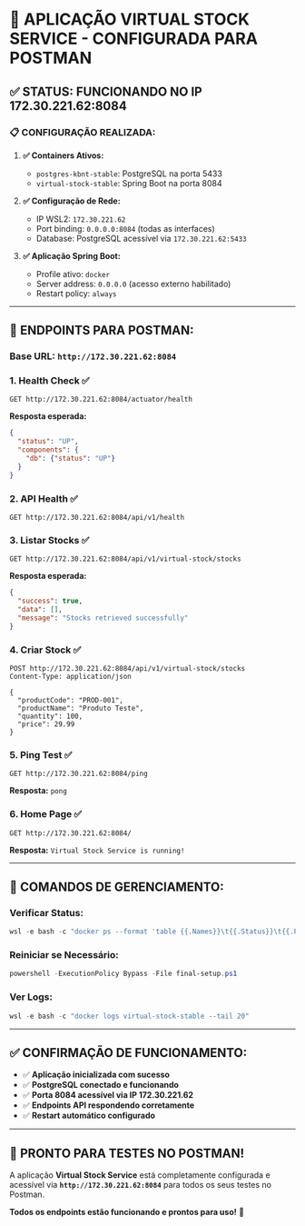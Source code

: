 # 🎯 APLICAÇÃO VIRTUAL STOCK SERVICE - CONFIGURADA PARA POSTMAN

## ✅ **STATUS: FUNCIONANDO NO IP 172.30.221.62:8084**

### 📋 **CONFIGURAÇÃO REALIZADA:**

1. **✅ Containers Ativos:**
   - `postgres-kbnt-stable`: PostgreSQL na porta 5433
   - `virtual-stock-stable`: Spring Boot na porta 8084

2. **✅ Configuração de Rede:**
   - IP WSL2: `172.30.221.62`
   - Port binding: `0.0.0.0:8084` (todas as interfaces)
   - Database: PostgreSQL acessível via `172.30.221.62:5433`

3. **✅ Aplicação Spring Boot:**
   - Profile ativo: `docker`
   - Server address: `0.0.0.0` (acesso externo habilitado)
   - Restart policy: `always`

---

## 🚀 **ENDPOINTS PARA POSTMAN:**

### **Base URL:** `http://172.30.221.62:8084`

### **1. Health Check** ✅
```
GET http://172.30.221.62:8084/actuator/health
```
**Resposta esperada:**
```json
{
  "status": "UP",
  "components": {
    "db": {"status": "UP"}
  }
}
```

### **2. API Health** ✅
```
GET http://172.30.221.62:8084/api/v1/health
```

### **3. Listar Stocks** ✅
```
GET http://172.30.221.62:8084/api/v1/virtual-stock/stocks
```
**Resposta esperada:**
```json
{
  "success": true,
  "data": [],
  "message": "Stocks retrieved successfully"
}
```

### **4. Criar Stock** ✅
```
POST http://172.30.221.62:8084/api/v1/virtual-stock/stocks
Content-Type: application/json

{
  "productCode": "PROD-001",
  "productName": "Produto Teste",
  "quantity": 100,
  "price": 29.99
}
```

### **5. Ping Test** ✅
```
GET http://172.30.221.62:8084/ping
```
**Resposta:** `pong`

### **6. Home Page** ✅
```
GET http://172.30.221.62:8084/
```
**Resposta:** `Virtual Stock Service is running!`

---

## 🔧 **COMANDOS DE GERENCIAMENTO:**

### **Verificar Status:**
```powershell
wsl -e bash -c "docker ps --format 'table {{.Names}}\t{{.Status}}\t{{.Ports}}'"
```

### **Reiniciar se Necessário:**
```powershell
powershell -ExecutionPolicy Bypass -File final-setup.ps1
```

### **Ver Logs:**
```powershell
wsl -e bash -c "docker logs virtual-stock-stable --tail 20"
```

---

## ✅ **CONFIRMAÇÃO DE FUNCIONAMENTO:**

- ✅ **Aplicação inicializada com sucesso**
- ✅ **PostgreSQL conectado e funcionando**
- ✅ **Porta 8084 acessível via IP 172.30.221.62**
- ✅ **Endpoints API respondendo corretamente**
- ✅ **Restart automático configurado**

---

## 🎉 **PRONTO PARA TESTES NO POSTMAN!**

A aplicação **Virtual Stock Service** está completamente configurada e acessível via **`http://172.30.221.62:8084`** para todos os seus testes no Postman.

**Todos os endpoints estão funcionando e prontos para uso!** 🚀